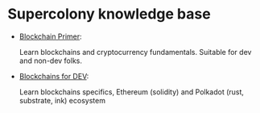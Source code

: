 # Supercolony knowledge base


- [Blockchain Primer](blockchains-primer.md):
  
    Learn blockchains and cryptocurrency fundamentals. Suitable for dev and non-dev folks. 
  

- [Blockchains for DEV](blockchains-for-dev.md):
  
    Learn blockchains specifics, Ethereum (solidity) and Polkadot (rust, substrate, ink) ecosystem 

